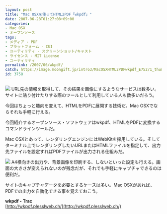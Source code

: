 ```yaml
---
layout: post
title: "Mac OSXを使ってHTML2PDF「wkpdf」"
date: 2007-06-28T01:27:08+09:00
categories:
- Mac OSX
- オープンソース
tags: 
- メディア - PDF
- プラットフォーム - CUI
- ユーティリティ - スクリーンショット/キャスト
- ライセンス - MIT License
- ユーティリティ
permalink: /2007/06/wkpdf/
catch: https://image.moongift.jp/intro3/MacOSXHTML2PDFwkpdf_E752/1_thumb.png
id: 3758
---
```

[![](https://image.moongift.jp/intro3/MacOSXHTML2PDFwkpdf_E752/2_thumb.png)](https://image.moongift.jp/intro3/MacOSXHTML2PDFwkpdf_E752/22.png) URL先の情報を取得して、その結果を画像にするようなサービスは数多い。サイトに貼り付けたりする際のツールとして利用している人も数多いだろう。   
  
今回はちょっと趣向を変えて、HTMLをPDFに展開する技術だ。Mac OSXでならそれも手軽に行える。   
  
今回紹介するオープンソース・ソフトウェアはwkpdf、HTMLをPDFに変換するコマンドラインツールだ。   
  
<!--more-->  
  
Mac OSXとあって、レンダリングエンジンにはWebKitを採用している。そしてターミナル上でレンダリングしたいURLまたはHTMLファイルを指定して、出力先ファイルを設定すればPDFファイルが出力される仕組みだ。   
  
[![](https://image.moongift.jp/intro3/MacOSXHTML2PDFwkpdf_E752/1_thumb.png)](https://image.moongift.jp/intro3/MacOSXHTML2PDFwkpdf_E752/12.png) A4横向きの出力や、背景画像を印刷する、しないといった設定も行える。画面の大きさが変えられないのが残念だが、それでも手軽にキャプチャできるのは便利だ。   
  
サイトのキャプチャデータを必要とするケースは多い。Mac OSXがあれば、PDFでの出力を自動化できる事を覚えておこう。   
  
**wkpdf - Trac**  
[http://wkpdf.plesslweb.ch/](http://wkpdf.plesslweb.ch/)